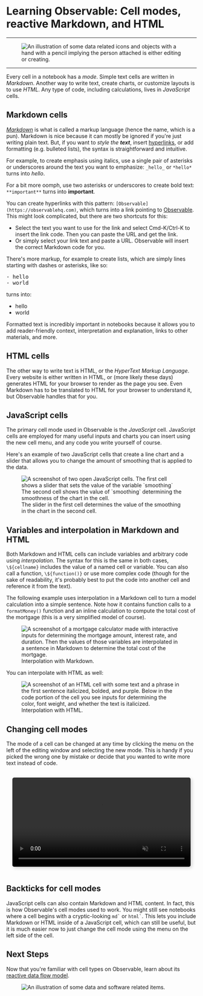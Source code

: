 # Learning Observable: Cell modes, reactive Markdown, and HTML

---

<figure>
  <img
    class="screenshot w-100"
    src="/learn/learn-cell-modes/new-users-course-cell-modes@1.png" alt="An illustration of some data related icons and objects with a hand with a pencil implying the person attached is either editing or creating."
  />
</figure>

---

Every cell in a notebook has a _mode_. Simple text cells are written in _Markdown_. Another way to write text, create charts, or customize layouts is to use _HTML_. Any type of code, including calculations, lives in _JavaScript_ cells.

## Markdown cells

[_Markdown_](https://observablehq.com/@observablehq/markdown-quick-reference) is what is called a markup language (hence the name, which is a pun). Markdown is nice because it can mostly be ignored if you're just writing plain text. But, if you want to _style the **text**_, insert [hyperlinks](https://observablehq.com/explore), or add formatting (e.g. bulleted lists), the syntax is straightforward and intuitive.

For example, to create emphasis using italics, use a single pair of asterisks or underscores around the text you want to emphasize: `_hello_` or `*hello*` turns into _hello_.

For a bit more oomph, use two asterisks or underscores to create bold text: `**important**` turns into **important**.

You can create hyperlinks with this pattern: `[Observable](https://observablehq.com)`, which turns into a link pointing to [Observable](https://observablehq.com). This might look complicated, but there are two shortcuts for this:
- Select the text you want to use for the link and select Cmd-K/Ctrl-K to insert the link code. Then you can paste the URL and get the link.
- Or simply select your link text and paste a URL. Observable will insert the correct Markdown code for you.

There's more markup, for example to create lists, which are simply lines starting with dashes or asterisks, like so:
<pre>
- hello
- world
</pre>

turns into:
- hello
- world

Formatted text is incredibly important in notebooks because it allows you to add reader-friendly context, interpretation and explanation, links to other materials, and more.

## HTML cells

The other way to write text is HTML, or the _HyperText Markup Language_. Every website is either written in HTML, or (more likely these days) generates HTML for your browser to render as the page you see. Even Markdown has to be translated to HTML for your browser to understand it, but Observable handles that for you.

## JavaScript cells

The primary cell mode used in Observable is the _JavaScript_ cell. JavaScript cells are employed for many useful inputs and charts you can insert using the new cell menu, and any code you write yourself of course.

Here's an example of two JavaScript cells that create a line chart and a slider that allows you to change the amount of smoothing that is applied to the data.

<figure>
  <img
    class="screenshot w-100"
    src="/learn/learn-cell-modes/lineChartSmoothing.png" alt="A screenshot of two open JavaScript cells. The first cell shows a slider that sets the value of the variable `smoothing` The second cell shows the value of `smoothing` determining the smoothness of the chart in the cell."/>
<figcaption>The slider in the first cell determines the value of the smoothing in the chart in the second cell.</figcaption>
</figure>

## Variables and interpolation in Markdown and HTML

Both Markdown and HTML cells can include variables and arbitrary code using _interpolation_. The syntax for this is the same in both cases, `\${cellname}` includes the value of a named cell or variable. You can also call a function, `\${function()}` or use more complex code (though for the sake of readability, it's probably best to put the code into another cell and reference it from the text).

The following example uses interpolation in a Markdown cell to turn a model calculation into a simple sentence. Note how it contains function calls to a `formatMoney()` function and an inline calculation to compute the total cost of the mortgage (this is a very simplified model of course).

<figure>
  <img
    class="screenshot w-100"
    src="/learn/learn-cell-modes/mortgageCalc.png" alt="A screenshot of a mortgage calculator made with interactive inputs for determining the mortgage amount, interest rate, and duration. Then the values of those variables are interpolated in a sentence in Markdown to determine the total cost of the mortgage."
  />
  <figcaption>Interpolation with Markdown.</figcaption>
</figure>

You can interpolate with HTML as well:

<figure>
  <img
    class="screenshot w-100"
    src="/learn/learn-cell-modes/htmlInterpol.png" alt="A screenshot of an HTML cell with some text and a phrase in the first sentence italicized, bolded, and purple. Below in the code portion of the cell you see inputs for determining the color, font weight, and whether the text is italicized."
  />
  <figcaption>Interpolation with HTML.</figcaption>
</figure>

## Changing cell modes

The mode of a cell can be changed at any time by clicking the menu on the left of the editing window and selecting the new mode. This is handy if you picked the wrong one by mistake or decide that you wanted to write more text instead of code.

<div style="max-width: 640px; border-radius: 5px; overflow: hidden; padding: 1rem;">
    <video src="/learn/learn-cell-modes/changeMode.mov" alt="User creates a new markdown cell and write print('Hello World!') and then switches the cell mode to JavaScript so it renders correctly" style="width: 100%; border-radius: 5px; box-shadow: 3px 3px 10px #ccc;" autoplay loop muted></video>
</div>

## Backticks for cell modes

[//]: # (The following is written in HTML so as to make possible the highlighting of backticks in code styling that occurs in this text)

<p>JavaScript cells can also contain Markdown and HTML content. In fact, this is how Observable's cell modes used to work. You might still see notebooks where a cell begins with a cryptic-looking <code>md&#96;</code> or <code>html&#96;</code>. This lets you include Markdown or HTML inside of a JavaScript cell, which can still be useful, but it is much easier now to just change the cell mode using the menu on the left side of the cell.</p>

## Next Steps

Now that you're familiar with cell types on Observable, learn about its [reactive data flow model](https://observablehq.com/@observablehq/learning-observable-reactive-dataflow?collection=@observablehq/intro-to-observable).

<figure>
  <img
    class="screenshot w-50"
    src="/learn/learn-cell-modes/new-users-course-sm-cell-modes@1.png" alt="An illustration of some data and software related items."
  />
</figure>